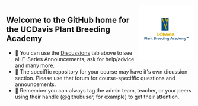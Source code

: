 <img src="img/GitHub PBA logo_plain.png" alt="PBA E-Series Logi" align="right" height="150pm"/> 


## Welcome to the GitHub home for the **UCDavis Plant Breeding Academy**


- :loudspeaker: You can use the [Discussions](https://github.com/orgs/UCD-PBA/discussions) tab above to see all E-Series Announcements, ask for help/advice and many more. 
- :bookmark_tabs: The speciffic repository for your course may have it's own dicussion section. Please use that forum for course-speciffic questions and announcements. 
- :raising_hand: Remember you can always tag the admin team, teacher, or your peers using their handle (@githubuser, for example) to get their attention.
